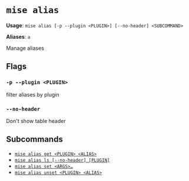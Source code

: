 # `mise alias`

**Usage**: `mise alias [-p --plugin <PLUGIN>] [--no-header] <SUBCOMMAND>`

**Aliases**: `a`

Manage aliases

## Flags

### `-p --plugin <PLUGIN>`

filter aliases by plugin

### `--no-header`

Don't show table header

## Subcommands

* [`mise alias get <PLUGIN> <ALIAS>`](/cli/alias/get.md)
* [`mise alias ls [--no-header] [PLUGIN]`](/cli/alias/ls.md)
* [`mise alias set <ARGS>…`](/cli/alias/set.md)
* [`mise alias unset <PLUGIN> <ALIAS>`](/cli/alias/unset.md)
